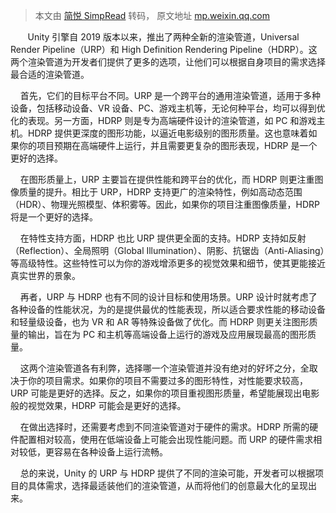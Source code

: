 > 本文由 [简悦 SimpRead](http://ksria.com/simpread/) 转码， 原文地址 [mp.weixin.qq.com](https://mp.weixin.qq.com/s/LUyN73ITGHdOpDqmUAfgZQ)

       Unity 引擎自 2019 版本以来，推出了两种全新的渲染管道，Universal Render Pipeline（URP）和 High Definition Rendering Pipeline（HDRP）。这两个渲染管道为开发者们提供了更多的选项，让他们可以根据自身项目的需求选择最合适的渲染管道。

    首先，它们的目标平台不同。URP 是一个跨平台的通用渲染管道，适用于多种设备，包括移动设备、VR 设备、PC、游戏主机等，无论何种平台，均可以得到优化的表现。另一方面，HDRP 则是专为高端硬件设计的渲染管道，如 PC 和游戏主机。HDRP 提供更深度的图形功能，以逼近电影级别的图形质量。这也意味着如果你的项目预期在高端硬件上运行，并且需要更复杂的图形表现，HDRP 是一个更好的选择。

    在图形质量上，URP 主要旨在提供性能和跨平台的优化，而 HDRP 则更注重图像质量的提升。相比于 URP，HDRP 支持更广的渲染特性，例如高动态范围（HDR）、物理光照模型、体积雾等。因此，如果你的项目注重图像质量，HDRP 将是一个更好的选择。

    在特性支持方面，HDRP 也比 URP 提供更全面的支持。HDRP 支持如反射（Reflection）、全局照明（Global Illumination）、阴影、抗锯齿（Anti-Aliasing）等高级特性。这些特性可以为你的游戏增添更多的视觉效果和细节，使其更能接近真实世界的景象。

    再者，URP 与 HDRP 也有不同的设计目标和使用场景。URP 设计时就考虑了各种设备的性能状况，为的是提供最优的性能表现，所以适合要求性能的移动设备和轻量级设备，也为 VR 和 AR 等特殊设备做了优化。而 HDRP 则更关注图形质量的输出，旨在为 PC 和主机等高端设备上运行的游戏及应用展现最高的图形质量。

    这两个渲染管道各有利弊，选择哪一个渲染管道并没有绝对的好坏之分，全取决于你的项目需求。如果你的项目不需要过多的图形特性，对性能要求较高，URP 可能是更好的选择。反之，如果你的项目重视图形质量，希望能展现出电影般的视觉效果，HDRP 可能会是更好的选择。

    在做出选择时，还需要考虑到不同渲染管道对于硬件的需求。HDRP 所需的硬件配置相对较高，使用在低端设备上可能会出现性能问题。而 URP 的硬件需求相对较低，更容易在各种设备上运行流畅。

    总的来说，Unity 的 URP 与 HDRP 提供了不同的渲染可能，开发者可以根据项目的具体需求，选择最适装他们的渲染管道，从而将他们的创意最大化的呈现出来。